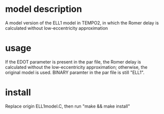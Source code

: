 # model description
A model version of the ELL1 model in TEMPO2, in which the Romer delay is calculated without low-eccentricity approximation

# usage
If the EDOT parameter is present in the par file, the Romer delay is calculated without the low-eccentricity approximation; otherwise, the original model is used. BINARY paramter in the par file is still "ELL1".

# install
Replace origin ELL1model.C, then run "make && make install"
